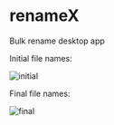 # renameX
Bulk rename desktop app

Initial file names:

![initial](https://user-images.githubusercontent.com/69100830/228215648-e226bc52-0a56-4ee6-b1ec-15e5adc348f8.jpg)

Final file names:

![final](https://user-images.githubusercontent.com/69100830/228215776-9b3c2cd0-00b6-4ef8-b88b-c520cfb6a4a9.jpg)

